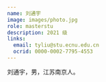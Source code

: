 ```yaml
---
name: 刘通宇
image: images/photo.jpg
role: masterstu
description: 2021 级
links:
  email: tyliu@stu.ecnu.edu.cn
  ocrid: 0000-0002-7795-4553
---
```


刘通宇，男，江苏南京人。